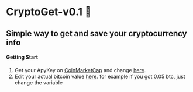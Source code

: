 #  CryptoGet-v0.1 🔧
## Simple way to get and save your cryptocurrency info
#### Getting Start 
1. Get your ApyKey on [CoinMarketCap](https://coinmarketcap.com/api/) and change [here](https://github.com/alysonfarias/CryptoGet-v0.1/blob/25a75d3d60e5057d60457dac0ab1b7f5894760dc/cryptoValues.py#L10).
2. Edit your actual bitcoin value [here](https://github.com/alysonfarias/CryptoGet-v0.1/blob/25a75d3d60e5057d60457dac0ab1b7f5894760dc/cryptoValues.py#L11). for example if you got 0.05 btc, just change the variable
